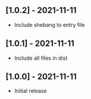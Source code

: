 ## [1.0.2] - 2021-11-11

- Include shebang to entry file

## [1.0.1] - 2021-11-11

- Include all files in dist

## [1.0.0] - 2021-11-11

- Initial release
